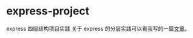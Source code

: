 # express-project
express 四层结构项目实践
关于 express 的分层实践可以看我写的一篇[文章](https://lijiayuan.top/2018/12/08/express-project-2/)。
